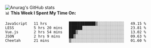 
![Anurag's GitHub stats](https://github-readme-stats.vercel.app/api?username=supergczh&show_icons=true&theme=radical)
<br />
📊 **This Week I Spent My Time On:**

<!--START_SECTION:waka-->
```text
JavaScript   11 hrs          ████████████▒░░░░░░░░░░░░   49.15 % 
LESS         5 hrs 20 mins   ██████░░░░░░░░░░░░░░░░░░░   23.81 % 
Vue.js       2 hrs 54 mins   ███▒░░░░░░░░░░░░░░░░░░░░░   13.02 % 
JSON         2 hrs 9 mins    ██▒░░░░░░░░░░░░░░░░░░░░░░   09.63 % 
Cheetah      21 mins         ▒░░░░░░░░░░░░░░░░░░░░░░░░   01.60 % 
```
<!--END_SECTION:waka-->
